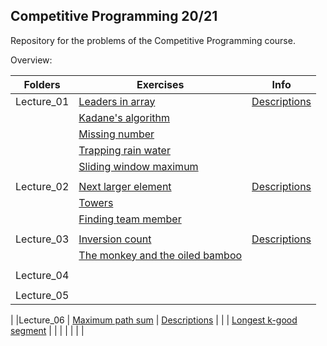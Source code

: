 ## Competitive Programming 20/21

Repository for the problems of the Competitive Programming course.
<p>

Overview: <br>

| Folders            | Exercises                     | Info         |
| -------------------| ------------------------------|--------------|
| Lecture_01         | [Leaders in array](https://github.com/Claire-gip/CompetitiveProgramming-Unipi/blob/master/Lecture_01/leadersInArray.cc) |  [Descriptions](https://github.com/Claire-gip/CompetitiveProgramming-Unipi/blob/master/Lecture_01/details.md)
|                    | [Kadane's algorithm](https://github.com/Claire-gip/CompetitiveProgramming-Unipi/blob/master/Lecture_01/kadane.cc) |
|                   | [Missing number](https://github.com/Claire-gip/CompetitiveProgramming-Unipi/blob/master/Lecture_01/missingNumber.cc) |
|                   | [Trapping rain water](https://github.com/Claire-gip/CompetitiveProgramming-Unipi/blob/master/Lecture_01/trappingWater.cc) |
|                   | [Sliding window maximum](https://github.com/Claire-gip/CompetitiveProgramming-Unipi/blob/master/Lecture_01/slidingWindow.cc) |
|                  |                  |                     |
| Lecture_02       | [Next larger element](https://github.com/Claire-gip/CompetitiveProgramming-Unipi/blob/master/Lecture_02/nextLarger.cc) | [Descriptions](https://github.com/Claire-gip/CompetitiveProgramming-Unipi/blob/master/Lecture_02/details.md) |
|                  | [Towers](https://github.com/Claire-gip/CompetitiveProgramming-Unipi/blob/master/Lecture_02/towers.cc) | |
|                  | [Finding team member](https://github.com/Claire-gip/CompetitiveProgramming-Unipi/blob/master/Lecture_02/teamMember.cc)|
|                  |                  |                     |
| Lecture_03       | [Inversion count](https://github.com/Claire-gip/CompetitiveProgramming-Unipi/blob/master/Lecture_03/inversionCount.cc)| [Descriptions](https://github.com/Claire-gip/CompetitiveProgramming-Unipi/blob/master/Lecture_03/details.md)|
|                  | [The monkey and the oiled bamboo](https://github.com/Claire-gip/CompetitiveProgramming-Unipi/blob/master/Lecture_03/monkey.cc) | |
|                  |                  |                     |
| Lecture_04       |
|                  |                  |                     |
| Lecture_05       |
|
|Lecture_06 | [Maximum path sum](https://github.com/Claire-gip/CompetitiveProgramming-Unipi/blob/master/Lecture_06/maxPathSum.cc) | [Descriptions](https://github.com/Claire-gip/CompetitiveProgramming-Unipi/blob/master/Lecture_06/details.md) |
|           | [Longest k-good segment](https://github.com/Claire-gip/CompetitiveProgramming-Unipi/blob/master/Lecture_06/longestSegment.cc) |           |
|                  |                  |                     |
|